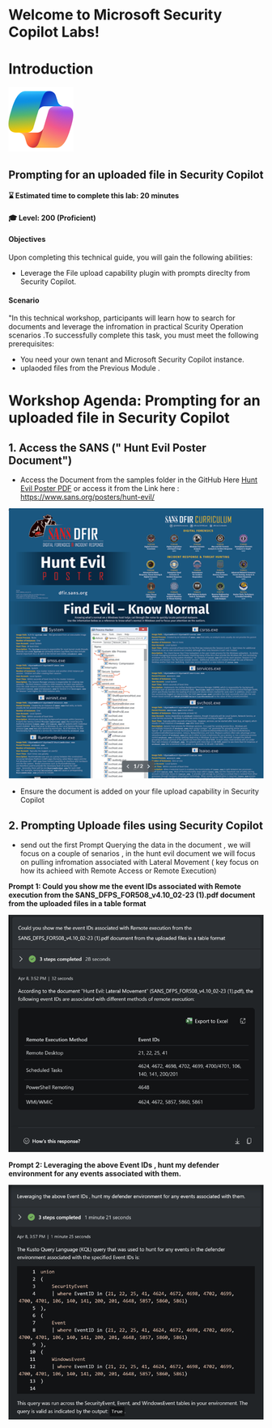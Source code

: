 # Welcome to Microsoft Security Copilot Labs!
# Introduction
![Security CoPilot Logo](https://github.com/Azure/Copilot-For-Security/blob/main/Images/ic_fluent_copilot_64_64%402x.png)
##  Prompting for an uploaded file in Security Copilot 
#### ⌛ Estimated time to complete this lab: 20 minutes
#### 🎓 Level: 200 (Proficient)

#### Objectives

Upon completing this technical guide, you will gain the following abilities:<br>

* Leverage the File upload capability  plugin with prompts direclty from Security Copilot.<br>


#### Scenario
"In this technical workshop, participants will learn how to search for documents and leverage the infromation in practical Scurity Operation scenarios .To successfully complete this task, you must meet the following prerequisites:<br>

* You need your own tenant and Microsoft Security Copilot instance.<br>
* uplaoded files from the Previous Module .<br>


# Workshop Agenda: Prompting for an uploaded file in Security Copilot 

## 1. Access the SANS (" Hunt Evil Poster Document")
- Access the Document from the samples folder in the GitHub Here [Hunt Evil Poster PDF](https://github.com/Azure/Copilot-For-Security/blob/main/Technical%20Workshops/Knowledge%20base%20Workshop/Sample%20Files/Hunt%20Evil%20Poster.pdf) or access it from the Link here : https://www.sans.org/posters/hunt-evil/

![Hunt Evil 3](https://github.com/Azure/Copilot-For-Security/blob/main/Images/KB%20Images/huntevil3.png?raw=true)

- Ensure the document is added on your file upload capability in Security Copilot 

## 2. Prompting Uploade files using Security Copilot 

- send out the first Prompt Querying the data in the document , we will focus on a couple of senarios , in the hunt evil document we will focus on pulling infromation associated with Lateral Movement ( key focus on how its achieed with Remote Access or Remote Execution)

**Prompt 1: Could you show me the event IDs associated with Remote execution from the SANS_DFPS_FOR508_v4.10_02-23 (1).pdf document from the uploaded files in a table format**

![hunt evil poster 1](https://github.com/Azure/Copilot-For-Security/blob/main/Images/KB%20Images/huntevilfileupload1.png)


**Prompt 2: Leveraging the above Event IDs , hunt my defender environment for any events associated with them.**

![Hunt Evil Poster 2](https://github.com/Azure/Copilot-For-Security/blob/main/Images/KB%20Images/huntevilfileupload2.png)

